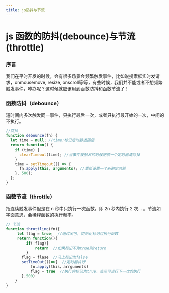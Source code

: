 ```yaml
---
title: js防抖与节流
---
```


# js 函数的防抖(debounce)与节流(throttle)

### 序言

我们在平时开发的时候，会有很多场景会频繁触发事件，比如说搜索框实时发请求，<span class="pein">onmousemove</span>, <span class="pein">resize</span>, <span class="pein">onscroll</span>等等，有些时候，我们并不能或者不想频繁触发事件，咋办呢？这时候就应该用到函数防抖和函数节流了！

### 函数防抖（debounce）

短时间内多次触发同一事件，只执行最后一次，或者只执行最开始的一次，中间的不执行。

```javascript
//防抖
function debounce(fn) {
  let time = null; //time:标记定时器返回值
  return function() {
    if (time) {
      clearTimeout(time); //当事件被触发的时候把前一个定时器清除掉
    }
    time = setTimeout(() => {
      fn.apply(this, arguments); //重新设置一个新的定时器
    }, 500);
  };
}
```

### 函数节流（throttle）

指连续触发事件但是在 n 秒中只执行一次函数。即 2n 秒内执行 2 次... 。节流如字面意思，会稀释函数的执行频率。

```javascript
// 节流
function throttling(fn){
     let flag = true;  //通过闭包，初始化标记可执行函数
     return function(){
         if(!flag){
             return  //如果标记不为true则return
         }
       flag = flase  //马上标记为false
       setTimeOut(()=>{  //定时器执行
           fn.apply(this，arrguments)
           flag = true  //执行完标记为true，表示可进行下一次的执行
       },500)
    }
}
```
